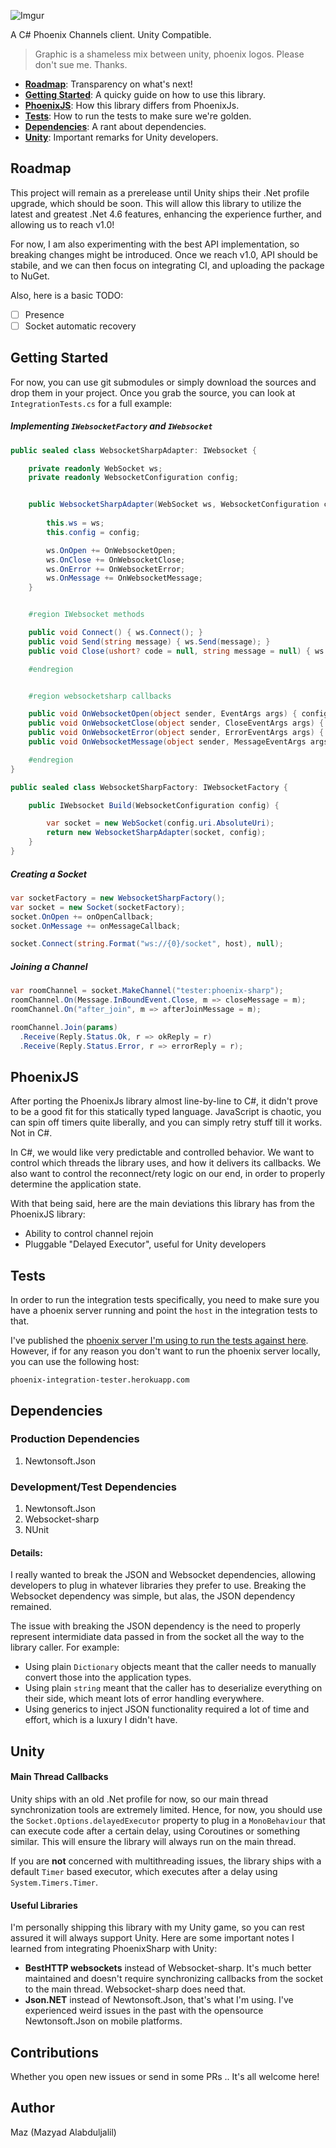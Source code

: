 
![Imgur](http://i.imgur.com/B8ClrWe.png)

A C# Phoenix Channels client. Unity Compatible.

> Graphic is a shameless mix between unity, phoenix logos. Please don't sue me. Thanks.

+ [**Roadmap**](#roadmap): Transparency on what's next!
+ [**Getting Started**](#getting-started): A quicky guide on how to use this library.
+ [**PhoenixJS**](#phoenixjs): How this library differs from PhoenixJs.
+ [**Tests**](#tests): How to run the tests to make sure we're golden.
+ [**Dependencies**](#dependencies): A rant about dependencies.
+ [**Unity**](#unity): Important remarks for Unity developers.

## Roadmap

This project will remain as a prerelease until Unity ships their .Net profile upgrade, which should be soon. This will allow this library to utilize the latest and greatest .Net 4.6 features, enhancing the experience further, and allowing us to reach v1.0!

For now, I am also experimenting with the best API implementation, so breaking changes might be introduced. Once we reach v1.0, API should be stabile, and we can then focus on integrating CI, and uploading the package to NuGet.

Also, here is a basic TODO:

- [ ] Presence
- [ ] Socket automatic recovery

## Getting Started

For now, you can use git submodules or simply download the sources and drop them in your project.
Once you grab the source, you can look at `IntegrationTests.cs` for a full example:

##### Implementing `IWebsocketFactory` and `IWebsocket`

```cs
public sealed class WebsocketSharpAdapter: IWebsocket {

	private readonly WebSocket ws;
	private readonly WebsocketConfiguration config;


	public WebsocketSharpAdapter(WebSocket ws, WebsocketConfiguration config) {
		
		this.ws = ws;
		this.config = config;

		ws.OnOpen += OnWebsocketOpen;
		ws.OnClose += OnWebsocketClose;
		ws.OnError += OnWebsocketError;
		ws.OnMessage += OnWebsocketMessage;
	}


	#region IWebsocket methods

	public void Connect() { ws.Connect(); }
	public void Send(string message) { ws.Send(message); }
	public void Close(ushort? code = null, string message = null) { ws.Close(); }

	#endregion


	#region websocketsharp callbacks

	public void OnWebsocketOpen(object sender, EventArgs args) { config.onOpenCallback(this); }
	public void OnWebsocketClose(object sender, CloseEventArgs args) { config.onCloseCallback(this, args.Code, args.Reason); }
	public void OnWebsocketError(object sender, ErrorEventArgs args) { config.onErrorCallback(this, args.Message); }
	public void OnWebsocketMessage(object sender, MessageEventArgs args) { config.onMessageCallback(this, args.Data); }

	#endregion
}

public sealed class WebsocketSharpFactory: IWebsocketFactory {

	public IWebsocket Build(WebsocketConfiguration config) {

		var socket = new WebSocket(config.uri.AbsoluteUri);
		return new WebsocketSharpAdapter(socket, config);
	}
}
```

##### Creating a Socket

```cs
var socketFactory = new WebsocketSharpFactory();
var socket = new Socket(socketFactory);
socket.OnOpen += onOpenCallback;
socket.OnMessage += onMessageCallback;

socket.Connect(string.Format("ws://{0}/socket", host), null);
```

##### Joining a Channel

```cs
var roomChannel = socket.MakeChannel("tester:phoenix-sharp");
roomChannel.On(Message.InBoundEvent.Close, m => closeMessage = m);
roomChannel.On("after_join", m => afterJoinMessage = m);

roomChannel.Join(params)
  .Receive(Reply.Status.Ok, r => okReply = r)
  .Receive(Reply.Status.Error, r => errorReply = r);
```

## PhoenixJS

After porting the PhoenixJs library almost line-by-line to C#, it didn't prove to be a good fit for this statically typed language. JavaScript is chaotic, you can spin off timers quite liberally, and you can simply retry stuff till it works. Not in C#.

In C#, we would like very predictable and controlled behavior. We want to control which threads the library uses, and how it delivers its callbacks. We also want to control the reconnect/rety logic on our end, in order to properly determine the application state.

With that being said, here are the main deviations this library has from the PhoenixJS library:

+ Ability to control channel rejoin
+ Pluggable "Delayed Executor", useful for Unity developers

## Tests

In order to run the integration tests specifically, you need to make sure you have a phoenix server running and point the `host` in the integration tests to that.

I've published the [phoenix server I'm using to run the tests against here][phoenix-integration-tests-repo]. However, if for any reason you don't want to run the phoenix server locally, you can use the following host:

```
phoenix-integration-tester.herokuapp.com
```

## Dependencies

### Production Dependencies

1. Newtonsoft.Json

### Development/Test Dependencies

1. Newtonsoft.Json
2. Websocket-sharp
3. NUnit

#### Details:

I really wanted to break the JSON and Websocket dependencies, allowing developers to plug in whatever libraries they prefer to use. Breaking the Websocket dependency was simple, but alas, the JSON dependency remained.

The issue with breaking the JSON dependency is the need to properly represent intermidiate data passed in from the socket all the way to the library caller. For example:

- Using plain `Dictionary` objects meant that the caller needs to manually convert those into the application types.
- Using plain `string` meant that the caller has to deserialize everything on their side, which meant lots of error handling everywhere.
- Using generics to inject JSON functionality required a lot of time and effort, which is a luxury I didn't have.

## Unity

#### Main Thread Callbacks

Unity ships with an old .Net profile for now, so our main thread synchronization tools are extremely limited. Hence, for now, you should use the `Socket.Options.delayedExecutor` property to plug in a `MonoBehaviour` that can execute code after a certain delay, using Coroutines or something similar. This will ensure the library will always run on the main thread.

If you are **not** concerned with multithreading issues, the library ships with a default `Timer` based executor, which executes after a delay using `System.Timers.Timer`.

#### Useful Libraries

I'm personally shipping this library with my Unity game, so you can rest assured it will always support Unity. Here are some important notes I learned from integrating PhoenixSharp with Unity:

- **BestHTTP websockets** instead of Websocket-sharp. It's much better maintained and doesn't require synchronizing callbacks from the socket to the main thread. Websocket-sharp does need that.
- **Json.NET** instead of Newtonsoft.Json, that's what I'm using. I've experienced weird issues in the past with the opensource Newtonsoft.Json on mobile platforms.

## Contributions

Whether you open new issues or send in some PRs .. It's all welcome here!

## Author

Maz (Mazyad Alabduljalil)

[phoenix-integration-tests-repo]: https://github.com/Mazyod/phoenix-integration-tester
